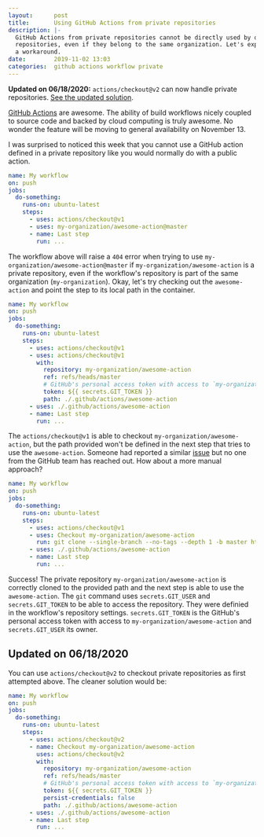 ```yaml
---
layout:      post
title:       Using GitHub Actions from private repositories
description: |-
  GitHub Actions from private repositories cannot be directly used by other
  repositories, even if they belong to the same organization. Let's explorer
  a workaround.
date:        2019-11-02 13:03
categories:  github actions workflow private
---
```


**Updated on 06/18/2020:** `actions/checkout@v2` can now handle private repositories. [See the updated solution](#updated-on-06182020).

[GitHub Actions][github-actions] are awesome. The ability of build workflows
nicely coupled to source code and backed by cloud computing is truly
awesome. No wonder the feature will be moving to general availability on
November 13.

I was surprised to noticed this week that you cannot use a GitHub action defined
in a private repository like you would normally do with a public action.

```yaml
name: My workflow
on: push
jobs:
  do-something:
    runs-on: ubuntu-latest
    steps:
      - uses: actions/checkout@v1
      - uses: my-organization/awesome-action@master
      - name: Last step
        run: ...
```

The workflow above will raise a `404` error when trying to use
`my-organization/awesome-action@master` if `my-organization/awesome-action` is a
private repository, even if the workflow's repository is part of the same
organization (`my-organization`). Okay, let's try checking out the
`awesome-action` and point the step to its local path in the container.

```yaml
name: My workflow
on: push
jobs:
  do-something:
    runs-on: ubuntu-latest
    steps:
      - uses: actions/checkout@v1
      - uses: actions/checkout@v1
        with:
          repository: my-organization/awesome-action
          ref: refs/heads/master
          # GitHub's personal access token with access to `my-organization/awesome-action`
          token: ${{ secrets.GIT_TOKEN }}
          path: ./.github/actions/awesome-action
      - uses: ./.github/actions/awesome-action
      - name: Last step
        run: ...
```

The `actions/checkout@v1` is able to checkout `my-organization/awesome-action`,
but the path provided won't be defined in the next step that tries to use the
`awesome-action`. Someone had reported a similar [issue][actions-checkout-issue]
but no one from the GitHub team has reached out. How about a more manual approach?

```yaml
name: My workflow
on: push
jobs:
  do-something:
    runs-on: ubuntu-latest
    steps:
      - uses: actions/checkout@v1
      - uses: Checkout my-organization/awesome-action
        run: git clone --single-branch --no-tags --depth 1 -b master https://${{ secrets.GIT_USER }}:${{ secrets.GIT_TOKEN }}@github.com/my-organization/awesome-action ./.github/actions/awesome-action
      - uses: ./.github/actions/awesome-action
      - name: Last step
        run: ...
```

Success! The private repository `my-organization/awesome-action` is correctly
cloned to the provided path and the next step is able to use the
`awesome-action`. The `git` command uses `secrets.GIT_USER` and
`secrets.GIT_TOKEN` to be able to access the repository. They were definied in
the workflow's repository settings. `secrets.GIT_TOKEN` is the GitHub's personal
access token with access to `my-organization/awesome-action` and
`secrets.GIT_USER` its owner.

## Updated on 06/18/2020
You can use `actions/checkout@v2` to checkout private repositories as first attempted above. The cleaner solution would be:
```yaml
name: My workflow
on: push
jobs:
  do-something:
    runs-on: ubuntu-latest
    steps:
      - uses: actions/checkout@v2
      - name: Checkout my-organization/awesome-action
        uses: actions/checkout@v2
        with:
          repository: my-organization/awesome-action
          ref: refs/heads/master
          # GitHub's personal access token with access to `my-organization/awesome-action`
          token: ${{ secrets.GIT_TOKEN }}
          persist-credentials: false
          path: ./.github/actions/awesome-action
      - uses: ./.github/actions/awesome-action
      - name: Last step
        run: ...
```

[github-actions]: https://github.com/features/actions
[actions-checkout-issue]: https://github.com/actions/checkout/issues/57
